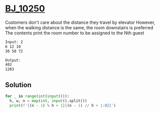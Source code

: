 # [BJ_10250](https://acmicpc.net/problem/10250)

Customers don't care about the distance they travel by elevator
However, when the walking distance is the same, the room downstairs is preferred
The contents print the room number to be assigned to the Nth guest

```txt
Input: 2
6 12 10
30 50 72

Output:
402
1203
```

## Solution

```py
for _ in range(int(input())):
  h, w, n = map(int, input().split())
  print(f'{(n - 1) % h + 1}{(n - 1) // h + 1:02}')
```
